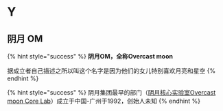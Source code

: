 # Y

## 阴月 OM

{% hint style="success" %}
**阴月OM，全称Overcast moon**

据成立者自己描述之所以叫这个名字是因为他们的女儿特别喜欢月亮和星空
{% endhint %}

{% hint style="success" %}
阴月集团最早的部门（[阴月核心实验室Overcast moon Core Lab](../2/studio.md)）成立于中国-广州于1992，创始人未知
{% endhint %}

